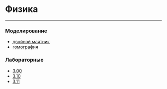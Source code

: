 # Физика

---

### Моделирование
+ [двойной маятник](https://github.com/georgedem975/physics/tree/master/modeling/double%20pendulum)
+ [гомография]()

### Лабораторные
+ [3.00](https://github.com/georgedem975/physics/tree/master/labs/lab-3.00)
+ [3.10](https://github.com/georgedem975/physics/tree/master/labs/lab-3.10)
+ [3.11](https://github.com/georgedem975/physics/tree/master/labs/lab-3.11)